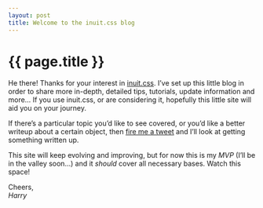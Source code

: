 ```yaml
---
layout: post
title: Welcome to the inuit.css blog
---
```


# {{ page.title }}

He there! Thanks for your interest in [inuit.css](http://github.com/csswizardry/inuit.css).
I’ve set up this little blog in order to share more in-depth, detailed tips,
tutorials, update information and more… If you use inuit.css, or are considering
it, hopefully this little site will aid you on your journey.

If there’s a particular topic you’d like to see covered, or you’d like a better
writeup about a certain object, then [fire me a tweet](http://twitter.com/inuitcss)
and I’ll look at getting something written up.

This site will keep evolving and improving, but for now this is my <i>MVP</i>
(I’ll be in the valley soon…) and it _should_ cover all necessary bases. Watch
this space!

Cheers,  
<i>Harry</i>
